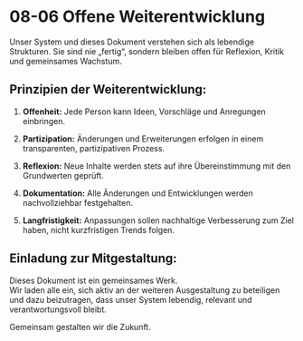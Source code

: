 # 08-06 Offene Weiterentwicklung

Unser System und dieses Dokument verstehen sich als lebendige Strukturen. Sie sind nie „fertig“, sondern bleiben offen für Reflexion, Kritik und gemeinsames Wachstum.

## Prinzipien der Weiterentwicklung:

1. **Offenheit:** Jede Person kann Ideen, Vorschläge und Anregungen einbringen.

2. **Partizipation:** Änderungen und Erweiterungen erfolgen in einem transparenten, partizipativen Prozess.

3. **Reflexion:** Neue Inhalte werden stets auf ihre Übereinstimmung mit den Grundwerten geprüft.

4. **Dokumentation:** Alle Änderungen und Entwicklungen werden nachvollziehbar festgehalten.

5. **Langfristigkeit:** Anpassungen sollen nachhaltige Verbesserung zum Ziel haben, nicht kurzfristigen Trends folgen.

## Einladung zur Mitgestaltung:

Dieses Dokument ist ein gemeinsames Werk.  
Wir laden alle ein, sich aktiv an der weiteren Ausgestaltung zu beteiligen und dazu beizutragen, dass unser System lebendig, relevant und verantwortungsvoll bleibt.

Gemeinsam gestalten wir die Zukunft.